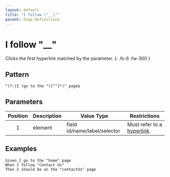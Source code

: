 ```yaml
---
layout: default
title: "I follow \"__\""
parent: Step Definitions
---
```


# I follow "\_\_"

Clicks the first hyperlink matched by the parameter.
{: .fs-6 .fw-300 }

## Pattern

```
^(?:|I )go to the "([^"]*)" page$
```

## Parameters

| Position | Description | Value Type                   | Restrictions                                                                       |
| :------: | ----------- | ---------------------------- | ---------------------------------------------------------------------------------- |
|    1     | element     | field id/name/label/selector | Must refer to a [hyperlink]({{site.baseurl}}/field_types.html#hyperlink-elements). |

## Examples

```gherkin
Given I go to the "home" page
When I follow "Contact Us"
Then I should be on the "contactUs" page
```